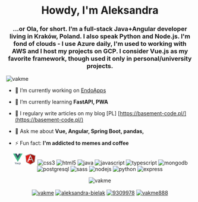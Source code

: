 <h1 align="center">Howdy, I'm Aleksandra</h1>
<h3 align="center">...or Ola, for short. I’m a full-stack Java+Angular developer living in Kraków, Poland. I also speak Python and Node.js. I'm fond of clouds - I use Azure daily, I'm used to working with AWS and I host my projects on GCP. I consider Vue.js as my favorite framework, though used it only in personal/university projects.</h3>

<p align="left"> <img src="https://komarev.com/ghpvc/?username=vakme" alt="vakme" /> </p>

- 🔭 I’m currently working on [EndoApps](https://github.com/EndoApps)

- 🌱 I’m currently learning **FastAPI, PWA**

- 📝 I regulary write articles on my blog [PL] [https://basement-code.pl/](https://basement-code.pl/)

- 💬 Ask me about **Vue, Angular, Spring Boot, pandas,**

- ⚡ Fun fact: **I'm addicted to memes and coffee**

<p align="center">
  <img src="https://raw.githubusercontent.com/devicons/devicon/master/icons/vuejs/vuejs-original-wordmark.svg" alt="vuejs" title="vuejs" width="30" height="30"/> 
  <img src="https://raw.githubusercontent.com/devicons/devicon/master/icons/angularjs/angularjs-original.svg" alt="angularjs" title="angularjs"  width="30" height="30"/> 
  <img src="https://devicons.github.io/devicon/devicon.git/icons/css3/css3-original-wordmark.svg" alt="css3" title="css3"  width="30" height="30"/> 
  <img src="https://devicons.github.io/devicon/devicon.git/icons/html5/html5-original-wordmark.svg" alt="html5" title="html5"  width="30" height="30"/> 
  <img src="https://devicons.github.io/devicon/devicon.git/icons/java/java-original-wordmark.svg" alt="java" title="java"  width="30" height="30"/> 
  <img src="https://devicons.github.io/devicon/devicon.git/icons/javascript/javascript-original.svg" alt="javascript" title="javascript"  width="30" height="30"/> 
  <img src="https://devicons.github.io/devicon/devicon.git/icons/typescript/typescript-original.svg" alt="typescript" title="typescript" width="30" height="30"/> 
  <img src="https://devicons.github.io/devicon/devicon.git/icons/mongodb/mongodb-original-wordmark.svg" alt="mongodb" title="mongodb"  width="30" height="30"/> 
  <img src="https://devicons.github.io/devicon/devicon.git/icons/postgresql/postgresql-original-wordmark.svg" alt="postgresql" title="postgresql"  width="30" height="30"/> 
  <img src="https://devicons.github.io/devicon/devicon.git/icons/sass/sass-original.svg" alt="sass" title="sass"  width="30" height="30"/>
  <img src="https://devicons.github.io/devicon/devicon.git/icons/nodejs/nodejs-original-wordmark.svg" alt="nodejs" title="nodejs"  width="30" height="30"/> 
  <img src="https://devicons.github.io/devicon/devicon.git/icons/python/python-original-wordmark.svg" alt="python" title="python"  width="30" height="30"/> 
  <img src="https://devicons.github.io/devicon/devicon.git/icons/express/express-original-wordmark.svg" title="express"  alt="express" width="30" height="30"/>
</p>
<p align="center"> <img src="https://github-readme-stats.vercel.app/api?username=vakme&show_icons=true" alt="vakme" /></p>
<p align="center">
<a href="https://codepen.io/vakme" target="blank"><img align="center" src="https://cdn.jsdelivr.net/npm/simple-icons@3.0.1/icons/codepen.svg" alt="vakme" height="30" width="30" /></a>
<a href="https://linkedin.com/in/aleksandra-bielak" target="blank"><img align="center" src="https://cdn.jsdelivr.net/npm/simple-icons@3.0.1/icons/linkedin.svg" alt="aleksandra-bielak" height="30" width="30" /></a>
<a href="https://stackoverflow.com/users/9309978" target="blank"><img align="center" src="https://cdn.jsdelivr.net/npm/simple-icons@3.0.1/icons/stackoverflow.svg" alt="9309978" height="30" width="30" /></a>
<a href="https://kaggle.com/vakme888" target="blank"><img align="center" src="https://cdn.jsdelivr.net/npm/simple-icons@3.0.1/icons/kaggle.svg" alt="vakme888" height="30" width="30" /></a>
</p>

